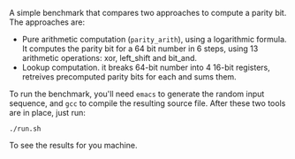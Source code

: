 A simple benchmark that compares two approaches to compute a parity bit. The
approaches are:
* Pure arithmetic computation (`parity_arith`), using a logarithmic formula. It computes the
  parity bit for a 64 bit number in 6 steps, using 13 arithmetic operations:
  xor, left_shift and bit_and.
* Lookup computation. it breaks 64-bit number into 4 16-bit registers, retreives
  precomputed parity bits for each and sums them.
  
  
To run the benchmark, you'll need `emacs` to generate the random input sequence,
and `gcc` to compile the resulting source file. After these two tools are in
place, just run:

    ./run.sh

To see the results for you machine.
